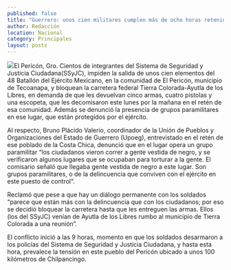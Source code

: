 ```yaml
---
published: false
title: "Guerrero: unos cien militares cumplen más de ocho horas retenidos por grupos de autodefensa"
author: Redacción
location: Nacional
category: Principales
layout: posts
---
```



![](http://i.imgur.com/sVb4v18m.jpg)El Pericón, Gro. Cientos de integrantes del Sistema de Seguridad y Justicia Ciudadana(SSyJC), impiden la salida de unos cien elementos del 48 Batallón del Ejército Mexicano, en la comunidad de El Pericón, municipio de Tecoanapa, y bloquean la carretera federal Tierra Colorada-Ayutla de los Libres, en demanda de que les devuelvan cinco armas, cuatro pistolas y una escopeta, que les decomisaron este lunes por la mañana en el retén de esa comunidad. Además se denunció la presencia de grupos paramilitares en ese lugar, que están protegidos por el ejército.

Al respecto, Bruno Plácido Valerio, coordinador de la Unión de Pueblos y Organizaciones del Estado de Guerrero (Upoeg), entrevistado en el retén de ese poblado de la Costa Chica, denunció que en el lugar opera un grupo paramilitar “los ciudadanos vieron correr a gente vestida de negro, y se verificaron algunos lugares que se ocupaban para torturar a la gente. El comisario señaló que llegaba gente vestida de negro a este lugar. Son grupos paramilitares, o de la delincuencia que conviven con el ejército en este puesto de control”.

Reclamó que pese a que hay un diálogo permanente con los soldados “parece que están más con la delincuencia que con los ciudadanos; por eso se decidió bloquear la carretera hasta que les entreguen las armas. Ellos (los del SSyJC) venían de Ayutla de los Libres rumbo al municipio de Tierra Colorada a una reunión”.

El conflicto inició a las 9 horas, momento en que los soldados desarmaron a los policías del Sistema de Seguridad y Justicia Ciudadana, y hasta esta hora, prevalece la tensión en este pueblo del Pericón ubicado a unos 100 kilómetros de Chilpancingo.
